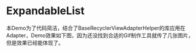 # ExpandableList


本Demo为了代码简洁，结合了BaseRecyclerViewAdapterHelper的库应用在Adapter，Demo效果如下图，因为还没找到合适的Gif制作工具就传了几张图片，但是效果已经能体现了。


